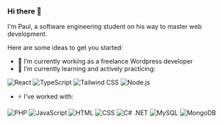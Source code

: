 ### Hi there 👋
I'm Paul, a software engineering student on his way to master web development.

Here are some ideas to get you started:
- 🔭 I’m currently working as a freelance Wordpress developer
- 🌱 I’m currently learning and actively practicing:
<div display="flex">
  <img src="https://img.shields.io/badge/react-%2320232a.svg?style=for-the-badge&logo=react&logoColor=%2361DAFB" alt="React"/>
  <img src="https://img.shields.io/badge/typescript-%23007ACC.svg?style=for-the-badge&logo=typescript&logoColor=white" alt="TypeScript"/>
  <img src="https://img.shields.io/badge/tailwindcss-%2338B2AC.svg?style=for-the-badge&logo=tailwind-css&logoColor=white" alt="Tailwind CSS"/>
  <img src="https://img.shields.io/badge/node.js-%2343853D.svg?style=for-the-badge&logo=node.js&logoColor=white" alt="Node.js"/>
</div>

- ⚡ I've worked with: 
<div display="flex">
  <!-- PHP Badge -->
  <img src="https://img.shields.io/badge/PHP-%23777BB4.svg?style=for-the-badge&logo=php&logoColor=white" alt="PHP"/>

  <!-- JavaScript Badge -->
  <img src="https://img.shields.io/badge/JavaScript-%23F7DF1E.svg?style=for-the-badge&logo=javascript&logoColor=black" alt="JavaScript"/>

  <!-- HTML Badge -->
  <img src="https://img.shields.io/badge/HTML-%23E34F26.svg?style=for-the-badge&logo=html5&logoColor=white" alt="HTML"/>

  <!-- CSS Badge -->
  <img src="https://img.shields.io/badge/CSS-%231572B6.svg?style=for-the-badge&logo=css3&logoColor=white" alt="CSS"/>

  <!-- C# .NET Badge -->
  <img src="https://img.shields.io/badge/C%23-%23239120.svg?style=for-the-badge&logo=c-sharp&logoColor=white" alt="C# .NET"/>

  <!-- MySQL Badge -->
  <img src="https://img.shields.io/badge/MySQL-%2300758F.svg?style=for-the-badge&logo=mysql&logoColor=white" alt="MySQL"/>

  <!-- MongoDB Badge -->
  <img src="https://img.shields.io/badge/MongoDB-%234EA94B.svg?style=for-the-badge&logo=mongodb&logoColor=white" alt="MongoDB"/>
</div>


